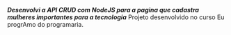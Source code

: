 ***Desenvolvi a API CRUD com NodeJS para a pagina que cadastra mulheres importantes para a tecnologia***
Projeto desenvolvido no curso Eu progrAmo do programaria.
